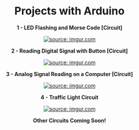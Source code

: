 <div align="center">

# Projects with Arduino

</div>

<div align="center">
  
**1 - LED Flashing and  Morse Code [Circuit]**

  <a href="https://imgur.com/7ngncCr"><img src="https://i.imgur.com/7ngncCr.png" title="source: imgur.com" /></a>

**2 - Reading Digital Signal with Button [Circuit]**

  <a href="https://imgur.com/sBfPNww"><img src="https://i.imgur.com/sBfPNww.png" title="source: imgur.com" /></a>

**3 - Analog Signal Reading on a Computer [Circuit]**

  <a href="https://imgur.com/ORnhN7W"><img src="https://i.imgur.com/ORnhN7W.png" title="source: imgur.com" /></a>

**4 - Traffic Light Circuit**

  <a href="https://imgur.com/gRkZJLE"><img src="https://i.imgur.com/gRkZJLE.png?1" title="source: imgur.com" /></a>

</div>

<div align="center">
  
**Other Circuits Coming Soon!**

</div>
